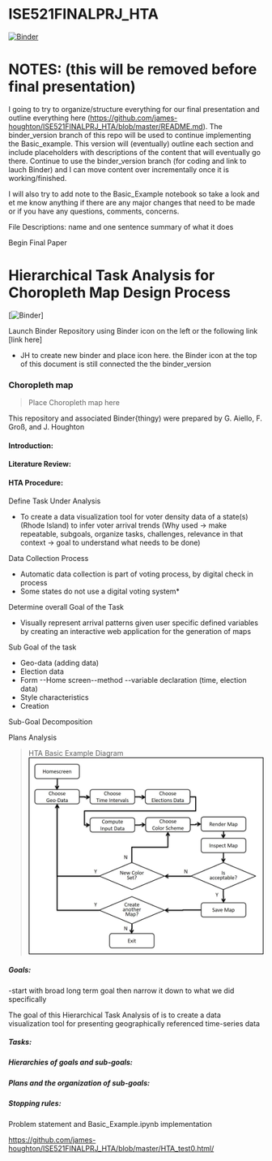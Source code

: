 # ISE521FINALPRJ_HTA

[![Binder](https://mybinder.org/badge_logo.svg)](https://mybinder.org/v2/gh/james-houghton/ISE521FINALPRJ_HTA/binder_version)



# NOTES: (this will be removed before final presentation)
I going to try to organize/structure everything for our final presentation and outline everything here (https://github.com/james-houghton/ISE521FINALPRJ_HTA/blob/master/README.md). The binder_version branch of this repo will be used to continue implementing the Basic_example. This version will (eventually) outline each section and include placeholders with descriptions of the content that will eventually go there. Continue to use the binder_version branch (for coding and link to lauch Binder) and I can move content over incrementally once it is working/finished.

I will also try to add note to the Basic_Example notebook so take a look and et me know anything if there are any major changes that need to be made or if you have any questions, comments, concerns.


File Descriptions:
name and one sentence summary of what it does


Begin Final Paper



# Hierarchical Task Analysis for Choropleth Map Design Process


[![Binder](https://mybinder.org/badge_logo.svg)]  

Launch Binder Repository using Binder icon on the left or the following link [link here]  

- JH to create new binder and place icon here. the Binder icon at the top of this document is still connected the the binder_version



### Choropleth map


>Place Choropleth map here






This repository and associated Binder{thingy) were prepared by G. Aiello, F. Groß, and J. Houghton

#### Introduction:

#### Literature Review:


#### HTA Procedure:

Define Task Under Analysis
- To create a data visualization tool for voter density data of a state(s) (Rhode Island) to infer voter arrival trends  (Why used → make repeatable, subgoals, organize tasks, challenges, relevance in that context → goal to understand what needs to be done)

Data Collection Process
- Automatic data collection is part of voting process, by digital check in process
- Some states do not use a digital voting system*

Determine overall Goal of the Task
- Visually represent arrival patterns given user specific defined variables by creating an interactive web application for the generation of maps

Sub Goal of the task
- Geo-data (adding data)
- Election data
- Form --Home screen--method --variable declaration (time, election data)
- Style characteristics
- Creation

Sub-Goal Decomposition


Plans Analysis


> HTA Basic Example Diagram
>![Alt text](./data/static/Picture1.jpg "Optional title")


##### Goals:

-start with broad long term goal then narrow it down to what we did specifically


The goal of this Hierarchical Task Analysis of is to create a data visualization tool for presenting geographically referenced time-series data


##### Tasks:

##### Hierarchies of goals and sub-goals:

##### Plans and the organization of sub-goals:

##### Stopping rules:


Problem statement and Basic_Example.ipynb implementation

https://github.com/james-houghton/ISE521FINALPRJ_HTA/blob/master/HTA_test0.html/
